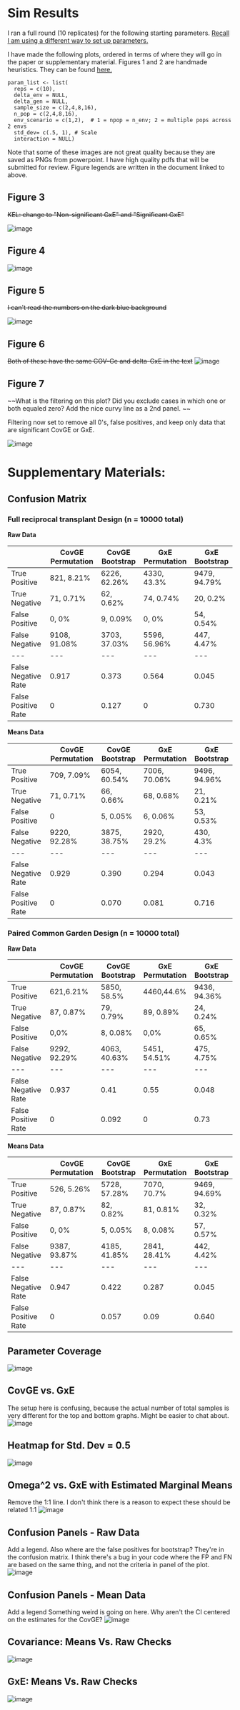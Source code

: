 # Sim Results

I ran a full round (10 replicates) for the following starting parameters. [Recall I am using a different way to set up parameters.](https://github.com/RCN-ECS/CnGV/blob/master/notebook/20201006_NewParamGeneration.md)

I have made the following plots, ordered in terms of where they will go in the paper or supplementary material. Figures 1 and 2 are handmade heuristics. They can be found [here.](https://docs.google.com/document/d/1CcoJFTX6I8zPptLAzBvITiTaTkNtdgGxNNdQlrcxlSY/edit#heading=h.68abrs8dfl95)
```{params}
param_list <- list( 
  reps = c(10), 
  delta_env = NULL, 
  delta_gen = NULL,
  sample_size = c(2,4,8,16), 
  n_pop = c(2,4,8,16),
  env_scenario = c(1,2),  # 1 = npop = n_env; 2 = multiple pops across 2 envs
  std_dev= c(.5, 1), # Scale
  interaction = NULL) 
```

Note that some of these images are not great quality because they are saved as PNGs from powerpoint. I have high quality pdfs that will be submitted for review. Figure legends are written in the document linked to above. 

## Figure 3

~~KEL: change to "Non-significant GxE" and "Significant GxE"~~

![image](https://github.com/RCN-ECS/CnGV/blob/master/results/Simulation_10.10.2020/PhenotypePanel.png)


## Figure 4
![image](https://github.com/RCN-ECS/CnGV/blob/master/results/Simulation_10.10.2020/Confusion2Panel.png)


## Figure 5

~~I can't read the numbers on the dark blue background~~

![image](https://github.com/RCN-ECS/CnGV/blob/master/results/Simulation_10.10.2020/Heatmap_Panel.png)


## Figure 6
~~Both of these have the same COV-Ge and delta-GxE in the text~~
![image](https://github.com/RCN-ECS/CnGV/blob/master/results/Simulation_10.10.2020/Real_DataPanel.png)


## Figure 7
~~What is the filtering on this plot? Did you exclude cases in which one or both equaled zero?
Add the nice curvy line as a 2nd panel. ~~

Filtering now set to remove all 0's, false positives, and keep only data that are significant CovGE or GxE. 

![image](https://github.com/RCN-ECS/CnGV/blob/master/results/Simulation_10.10.2020/CovGxE_Tradeoff.png)


# Supplementary Materials:

## Confusion Matrix 

### Full reciprocal transplant Design (n = 10000 total) 

**Raw Data**

| | CovGE Permutation | CovGE Bootstrap | GxE Permutation | GxE Bootstrap |
| ---| ---| ---| ---| ---|
| True Positive | 821, 8.21% | 6226, 62.26% | 4330, 43.3%  | 9479, 94.79% |
| True Negative | 71, 0.71% | 62, 0.62% | 74, 0.74% | 20, 0.2% |
| False Positive | 0, 0% | 9, 0.09% | 0, 0% | 54, 0.54% |
| False Negative | 9108, 91.08% | 3703, 37.03%| 5596, 56.96% | 447, 4.47%|
|---|---|---|---|---|
| False Negative Rate | 0.917 | 0.373| 0.564 | 0.045|
| False Positive Rate | 0 | 0.127 | 0 | 0.730 |

**Means Data**

| | CovGE Permutation | CovGE Bootstrap | GxE Permutation | GxE Bootstrap |
| ---| ---| ---| ---| ---|
| True Positive |709, 7.09%|6054, 60.54% | 7006, 70.06%| 9496, 94.96%|
| True Negative |71, 0.71%|66, 0.66%| 68, 0.68%| 21, 0.21%|
| False Positive |0|5, 0.05% |6, 0.06%| 53, 0.53%|
| False Negative |9220, 92.28%|3875, 38.75% |2920, 29.2% | 430, 4.3%|
|---|---|---|---|---|
| False Negative Rate |0.929|0.390|0.294|0.043|
| False Positive Rate |0|0.070|0.081|0.716|

### Paired Common Garden Design (n = 10000 total) 

**Raw Data**

| | CovGE Permutation | CovGE Bootstrap | GxE Permutation | GxE Bootstrap |
| ---| ---| ---| ---| ---|
| True Positive |621,6.21% |5850, 58.5% |4460,44.6% |9436, 94.36% |
| True Negative |87, 0.87% |79, 0.79% | 89, 0.89%|24, 0.24% |
| False Positive | 0,0% | 8, 0.08%|0,0% |65, 0.65% |
| False Negative |9292, 92.29%| 4063, 40.63%| 5451, 54.51%|475, 4.75% |
|---|---|---|---|---|
| False Negative Rate |0.937|0.41 |0.55|0.048|
| False Positive Rate |0 |0.092|0 |0.73 |  

**Means Data**

| | CovGE Permutation | CovGE Bootstrap | GxE Permutation | GxE Bootstrap |
| ---| ---| ---| ---| ---|
| True Positive |526, 5.26% |5728, 57.28% |7070, 70.7% |9469, 94.69% |
| True Negative | 87, 0.87%| 82, 0.82%| 81, 0.81%|32, 0.32% |
| False Positive |0, 0% |5, 0.05% |8, 0.08% |57, 0.57% |
| False Negative | 9387, 93.87%| 4185, 41.85%| 2841, 28.41%| 442, 4.42%|
|---|---|---|---|---|
| False Negative Rate |0.947 | 0.422| 0.287| 0.045|
| False Positive Rate |0|0.057|0.09 | 0.640|

## Parameter Coverage
![image](https://github.com/RCN-ECS/CnGV/blob/master/results/Simulation_10.10.2020/HexPlotPanel.png)

## CovGE vs. GxE
The setup here is confusing, because the actual number of total samples is very different for the top and bottom graphs. Might be easier to chat about.
![image](https://github.com/RCN-ECS/CnGV/blob/master/results/Simulation_10.10.2020/Cov_GxE.png)

## Heatmap for Std. Dev = 0.5
![image](https://github.com/RCN-ECS/CnGV/blob/master/results/Simulation_10.10.2020/HeatMap_LowStdDev.png)

## Omega^2 vs. GxE with Estimated Marginal Means
Remove the 1:1 line. I don't think there is a reason to expect these should be related 1:1
![image](https://github.com/RCN-ECS/CnGV/blob/master/results/Simulation_10.10.2020/OmegaVsGxE.png)

## Confusion Panels - Raw Data
Add a legend. Also where are the false positives for bootstrap? They're in the confusion matrix. I think there's a bug in your code where the FP and FN are based on the same thing, and not the criteria in panel of the plot.
![image](https://github.com/RCN-ECS/CnGV/blob/master/results/Simulation_10.10.2020/ConfusionPanels_16Plots.png)

## Confusion Panels - Mean Data
Add a legend
Something weird is going on here. Why aren't the CI centered on the estimates for the CovGE?
![image](https://github.com/RCN-ECS/CnGV/blob/master/results/Simulation_10.10.2020/ConfusionPanels_16Plots_means.png)

## Covariance: Means Vs. Raw Checks
![image](https://github.com/RCN-ECS/CnGV/blob/master/results/Simulation_10.10.2020/Cov_MeansVsRaw_panel.png)

## GxE: Means Vs. Raw Checks
![image](https://github.com/RCN-ECS/CnGV/blob/master/results/Simulation_10.10.2020/GxE_MeansVsRaw_panel.png)







